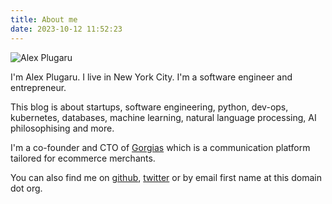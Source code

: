```yaml
---
title: About me 
date: 2023-10-12 11:52:23
---
```



![Alex Plugaru](/images/alex-plugaru.jpg "Alex Plugaru")

I'm Alex Plugaru. I live in New York City. I'm a software engineer and entrepreneur.

This blog is about startups, software engineering, python, dev-ops, kubernetes, databases, machine learning, natural language processing, AI philosophising and more. 

I'm a co-founder and CTO of [Gorgias](https://www.gorgias.com) which is a communication platform tailored for ecommerce merchants.

You can also find me on [github](https://github.com/xarg), [twitter](https://twitter.com/humanfromearth) or by email first name at this domain dot org. 
